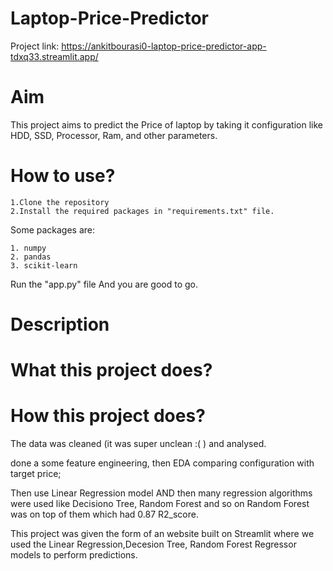 # Laptop-Price-Predictor

Project link: https://ankitbourasi0-laptop-price-predictor-app-tdxq33.streamlit.app/
# Aim
This project aims to predict the Price of laptop by taking it configuration like HDD, SSD, Processor, Ram, and other parameters.
# How to use? 
    1.Clone the repository
    2.Install the required packages in "requirements.txt" file.  
Some packages are:

    1. numpy
    2. pandas
    3. scikit-learn
    
Run the "app.py" file And you are good to go.
# Description
# What this project does? 


# How this project does?

The data was cleaned (it was super unclean :( ) and analysed.

done a some feature engineering,
then EDA comparing configuration with target price;

Then use Linear Regression model AND then many regression algorithms were used like Decisiono Tree, Random Forest and so on Random Forest was on top of them which had 0.87 R2_score.

This project was given the form of an website built on Streamlit where we used the Linear Regression,Decesion Tree, Random Forest Regressor models to perform predictions.
